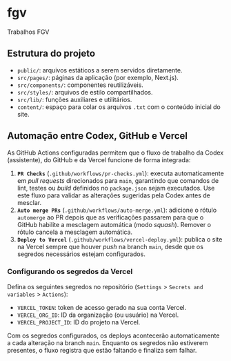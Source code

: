 # fgv

Trabalhos FGV

## Estrutura do projeto
- `public/`: arquivos estáticos a serem servidos diretamente.
- `src/pages/`: páginas da aplicação (por exemplo, Next.js).
- `src/components/`: componentes reutilizáveis.
- `src/styles/`: arquivos de estilo compartilhados.
- `src/lib/`: funções auxiliares e utilitários.
- `content/`: espaço para colar os arquivos `.txt` com o conteúdo inicial do site.

## Automação entre Codex, GitHub e Vercel
As GitHub Actions configuradas permitem que o fluxo de trabalho da Codex (assistente), do GitHub e da Vercel funcione de forma integrada:

1. **`PR Checks`** (`.github/workflows/pr-checks.yml`): executa automaticamente em _pull requests_ direcionados para `main`, garantindo que comandos de lint, testes ou _build_ definidos no `package.json` sejam executados. Use este fluxo para validar as alterações sugeridas pela Codex antes de mesclar.
2. **`Auto merge PRs`** (`.github/workflows/auto-merge.yml`): adicione o rótulo `automerge` ao PR depois que as verificações passarem para que o GitHub habilite a mesclagem automática (modo _squash_). Remover o rótulo cancela a mesclagem automática.
3. **`Deploy to Vercel`** (`.github/workflows/vercel-deploy.yml`): publica o site na Vercel sempre que houver _push_ na branch `main`, desde que os segredos necessários estejam configurados.

### Configurando os segredos da Vercel
Defina os seguintes segredos no repositório (`Settings` > `Secrets and variables` > `Actions`):
- `VERCEL_TOKEN`: token de acesso gerado na sua conta Vercel.
- `VERCEL_ORG_ID`: ID da organização (ou usuário) na Vercel.
- `VERCEL_PROJECT_ID`: ID do projeto na Vercel.

Com os segredos configurados, os deploys acontecerão automaticamente a cada alteração na branch `main`. Enquanto os segredos não estiverem presentes, o fluxo registra que estão faltando e finaliza sem falhar.
